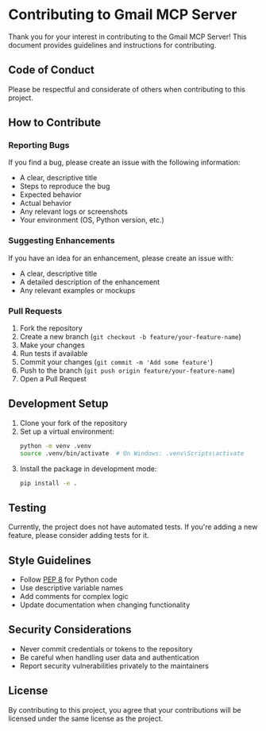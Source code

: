 # Contributing to Gmail MCP Server

Thank you for your interest in contributing to the Gmail MCP Server! This document provides guidelines and instructions for contributing.

## Code of Conduct

Please be respectful and considerate of others when contributing to this project.

## How to Contribute

### Reporting Bugs

If you find a bug, please create an issue with the following information:
- A clear, descriptive title
- Steps to reproduce the bug
- Expected behavior
- Actual behavior
- Any relevant logs or screenshots
- Your environment (OS, Python version, etc.)

### Suggesting Enhancements

If you have an idea for an enhancement, please create an issue with:
- A clear, descriptive title
- A detailed description of the enhancement
- Any relevant examples or mockups

### Pull Requests

1. Fork the repository
2. Create a new branch (`git checkout -b feature/your-feature-name`)
3. Make your changes
4. Run tests if available
5. Commit your changes (`git commit -m 'Add some feature'`)
6. Push to the branch (`git push origin feature/your-feature-name`)
7. Open a Pull Request

## Development Setup

1. Clone your fork of the repository
2. Set up a virtual environment:
   ```bash
   python -m venv .venv
   source .venv/bin/activate  # On Windows: .venv\Scripts\activate
   ```
3. Install the package in development mode:
   ```bash
   pip install -e .
   ```

## Testing

Currently, the project does not have automated tests. If you're adding a new feature, please consider adding tests for it.

## Style Guidelines

- Follow [PEP 8](https://www.python.org/dev/peps/pep-0008/) for Python code
- Use descriptive variable names
- Add comments for complex logic
- Update documentation when changing functionality

## Security Considerations

- Never commit credentials or tokens to the repository
- Be careful when handling user data and authentication
- Report security vulnerabilities privately to the maintainers

## License

By contributing to this project, you agree that your contributions will be licensed under the same license as the project. 